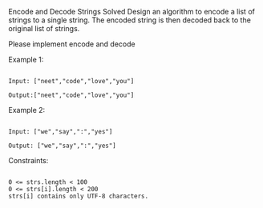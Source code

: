 Encode and Decode Strings
Solved 
Design an algorithm to encode a list of strings to a single string. The encoded string is then decoded back to the original list of strings.

Please implement encode and decode

Example 1:

```

Input: ["neet","code","love","you"]

Output:["neet","code","love","you"]

```

Example 2:

```

Input: ["we","say",":","yes"]

Output: ["we","say",":","yes"]
```


Constraints:
```

0 <= strs.length < 100
0 <= strs[i].length < 200
strs[i] contains only UTF-8 characters.

```